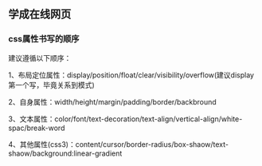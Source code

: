 ## 学成在线网页

### css属性书写的顺序

建议遵循以下顺序：

1、布局定位属性：display/position/float/clear/visibility/overflow(建议display第一个写，毕竟关系到模式)

2、自身属性：width/height/margin/padding/border/backbround

3、文本属性：color/font/text-decoration/text-align/vertical-align/white-spac/break-word

4、其他属性(css3)：content/cursor/border-radius/box-shaow/text-shaow/background:linear-gradient